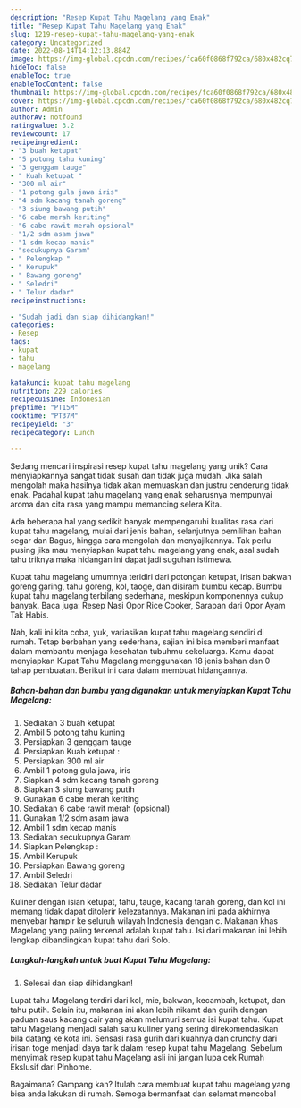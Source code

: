 ```yaml
---
description: "Resep Kupat Tahu Magelang yang Enak"
title: "Resep Kupat Tahu Magelang yang Enak"
slug: 1219-resep-kupat-tahu-magelang-yang-enak
category: Uncategorized
date: 2022-08-14T14:12:13.884Z
image: https://img-global.cpcdn.com/recipes/fca60f0868f792ca/680x482cq70/kupat-tahu-magelang-foto-resep-utama.jpg
hideToc: false
enableToc: true
enableTocContent: false
thumbnail: https://img-global.cpcdn.com/recipes/fca60f0868f792ca/680x482cq70/kupat-tahu-magelang-foto-resep-utama.jpg
cover: https://img-global.cpcdn.com/recipes/fca60f0868f792ca/680x482cq70/kupat-tahu-magelang-foto-resep-utama.jpg
author: Admin
authorAv: notfound
ratingvalue: 3.2
reviewcount: 17
recipeingredient:
- "3 buah ketupat"
- "5 potong tahu kuning"
- "3 genggam tauge"
- " Kuah ketupat "
- "300 ml air"
- "1 potong gula jawa iris"
- "4 sdm kacang tanah goreng"
- "3 siung bawang putih"
- "6 cabe merah keriting"
- "6 cabe rawit merah opsional"
- "1/2 sdm asam jawa"
- "1 sdm kecap manis"
- "secukupnya Garam"
- " Pelengkap "
- " Kerupuk"
- " Bawang goreng"
- " Seledri"
- " Telur dadar"
recipeinstructions:

- "Sudah jadi dan siap dihidangkan!"
categories:
- Resep
tags:
- kupat
- tahu
- magelang

katakunci: kupat tahu magelang 
nutrition: 229 calories
recipecuisine: Indonesian
preptime: "PT15M"
cooktime: "PT37M"
recipeyield: "3"
recipecategory: Lunch

---
```





Sedang mencari inspirasi resep kupat tahu magelang yang unik? Cara menyiapkannya sangat tidak susah dan tidak juga mudah. Jika salah mengolah maka hasilnya tidak akan memuaskan dan justru cenderung tidak enak. Padahal kupat tahu magelang yang enak seharusnya mempunyai aroma dan cita rasa yang mampu memancing selera Kita.





Ada beberapa hal yang sedikit banyak mempengaruhi kualitas rasa dari kupat tahu magelang, mulai dari jenis bahan, selanjutnya pemilihan bahan segar dan Bagus, hingga cara mengolah dan menyajikannya. Tak perlu pusing jika mau menyiapkan kupat tahu magelang yang enak,      asal sudah tahu triknya maka hidangan ini dapat jadi suguhan istimewa.














Kupat tahu magelang umumnya teridiri dari potongan ketupat, irisan bakwan goreng garing, tahu goreng, kol, taoge, dan disiram bumbu kecap. Bumbu kupat tahu magelang terbilang sederhana, meskipun komponennya cukup banyak. Baca juga: Resep Nasi Opor Rice Cooker, Sarapan dari Opor Ayam Tak Habis.






Nah, kali ini kita coba, yuk, variasikan kupat tahu magelang sendiri di rumah. Tetap berbahan yang sederhana, sajian ini bisa memberi manfaat dalam membantu menjaga kesehatan tubuhmu sekeluarga. Kamu dapat menyiapkan Kupat Tahu Magelang menggunakan 18 jenis bahan dan 0 tahap pembuatan. Berikut ini cara dalam membuat hidangannya.

<!--inarticleads1-->

##### Bahan-bahan dan bumbu yang digunakan untuk menyiapkan Kupat Tahu Magelang:

1. Sediakan 3 buah ketupat
1. Ambil 5 potong tahu kuning
1. Persiapkan 3 genggam tauge
1. Persiapkan  Kuah ketupat :
1. Persiapkan 300 ml air
1. Ambil 1 potong gula jawa, iris
1. Siapkan 4 sdm kacang tanah goreng
1. Siapkan 3 siung bawang putih
1. Gunakan 6 cabe merah keriting
1. Sediakan 6 cabe rawit merah (opsional)
1. Gunakan 1/2 sdm asam jawa
1. Ambil 1 sdm kecap manis
1. Sediakan secukupnya Garam
1. Siapkan  Pelengkap :
1. Ambil  Kerupuk
1. Persiapkan  Bawang goreng
1. Ambil  Seledri
1. Sediakan  Telur dadar


Kuliner dengan isian ketupat, tahu, tauge, kacang tanah goreng, dan kol ini memang tidak dapat ditolerir kelezatannya. Makanan ini pada akhirnya menyebar hampir ke seluruh wilayah Indonesia dengan c. Makanan khas Magelang yang paling terkenal adalah kupat tahu. Isi dari makanan ini lebih lengkap dibandingkan kupat tahu dari Solo. 

<!--inarticleads2-->

##### Langkah-langkah untuk buat Kupat Tahu Magelang:


1. Selesai dan siap dihidangkan!

Lupat tahu Magelang terdiri dari kol, mie, bakwan, kecambah, ketupat, dan tahu putih. Selain itu, makanan ini akan lebih nikamt dan gurih dengan paduan saus kacang cair yang akan melumuri semua isi kupat tahu. Kupat tahu Magelang menjadi salah satu kuliner yang sering direkomendasikan bila datang ke kota ini. Sensasi rasa gurih dari kuahnya dan crunchy dari irisan toge menjadi daya tarik dalam resep kupat tahu Magelang. Sebelum menyimak resep kupat tahu Magelang asli ini jangan lupa cek Rumah Ekslusif dari Pinhome. 

Bagaimana? Gampang kan? Itulah cara membuat kupat tahu magelang yang bisa anda lakukan di rumah. Semoga bermanfaat dan selamat mencoba!
